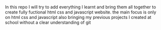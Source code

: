 In this repo I will try to add everything I learnt and bring them all together to create fully fuctional html css and javascript website. 
the main focus is only on html css and javascript also bringing my previous projects I created at school without a clear understanding of git
